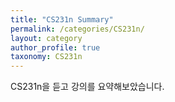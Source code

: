 ```yaml
---
title: "CS231n Summary"
permalink: /categories/CS231n/
layout: category
author_profile: true
taxonomy: CS231n
---
```


CS231n을 듣고 강의를 요약해보았습니다.